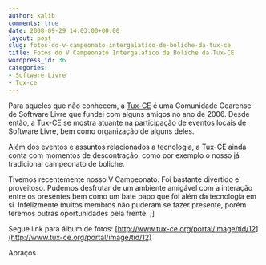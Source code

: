 ```yaml
---
author: kalib
comments: true
date: 2008-09-29 14:03:00+00:00
layout: post
slug: fotos-do-v-campeonato-intergalatico-de-boliche-da-tux-ce
title: Fotos do V Campeonato Intergalático de Boliche da Tux-CE
wordpress_id: 36
categories:
- Software Livre
- Tux-ce
---
```


Para aqueles que não conhecem, a [Tux-CE](http://www.tux-ce.org/) é uma Comunidade Cearense de Software Livre que fundei com alguns amigos no ano de 2006. Desde então, a Tux-CE se mostra atuante na participação de eventos locais de Software Livre, bem como organização de alguns deles.




Além dos eventos e assuntos relacionados a tecnologia, a Tux-CE ainda conta com momentos de descontração, como por exemplo o nosso já tradicional campeonato de boliche.




Tivemos recentemente nosso V Campeonato. Foi bastante divertido e proveitoso. Pudemos desfrutar de um ambiente amigável com a interação entre os presentes bem como um bate papo que foi além da tecnologia em si. Infelizmente muitos membros não puderam se fazer presente, porém teremos outras oportunidades pela frente. ;]




Segue link para álbum de fotos: [http://www.tux-ce.org/portal/image/tid/12](http://www.tux-ce.org/portal/image/tid/12)




Abraços